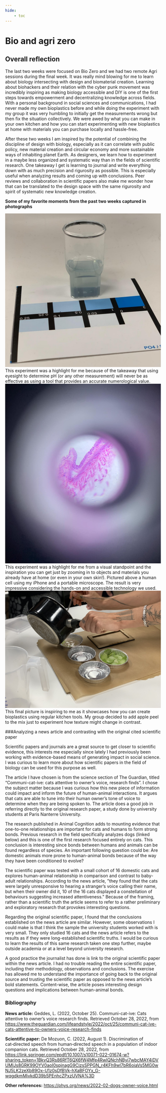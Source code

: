 ```yaml
---
hide:
    - toc
---
```


# Bio and agri zero

## Overall reflection

The last two weeks were focused on Bio Zero and we had two remote Agri sessions during the final week. It was really mind blowing for me to learn about biology intersecting with design and biomaterial creation. Learning about biohackers and their relation with the cyber punk movement was incredibly inspiring as making biology accessible and DIY is one of the first steps towards empowerment and decentralizing knowledge across fields. With a personal background in social sciences and communications, I had never made my own bioplastics before and while doing the experiment with my group it was very humbling to initially get the measurements wrong but then fix the situation collectively. We were awed by what you can make in your own kitchen and how you can start experimenting with new bioplastics at home with materials you can purchase locally and hassle-free.

After these two weeks I am inspired by the potential of combining the discipline of design with biology, especially as it can correlate with public policy, new material creation and circular economy and more sustainable ways of inhabiting planet Earth. As designers, we learn how to experiment in a maybe less organized and systematic way than in the fields of scientific research. One takeaway I get is learning to journal and write everything down with as much precision and rigurosity as possible. This is especially useful when analyzing results and coming up with conclusions. Peer reviews and collaboration in scientific papers also make me wonder how that can be translated to the design space with the same rigurosity and spirit of systematic new knowledge creation.

**Some of my favorite moments from the past two weeks captured in photographs**

![](../images/MT01/bio1.jpg)
This experiment was a highlight for me because of the takeaway that using eyesight to determine pH (or any other measurement) will never be as effective as using a tool that provides an accurate numerological value.
![](../images/MT01/bio2.jpg)
This experiment was a highlight for me from a visual standpoint and the inspiration you can get just by zooming in to objects and materials you already have at home (or even in your own skin!). Pictured above a human cell using my iPhone and a portable microscope. The result is very impressive considering the hands-on and accessible technology we used.
![](../images/MT01/bio3.jpg)
This final picture is inspiring to me as it showcases how you can create bioplastics using regular kitchen tools. My group decided to add apple peel to the mix just to experiment how texture might change in contrast.

###Analyzing a news article and contrasting with the original cited scientific paper

Scientific papers and journals are a great source to get closer to scientific evidence, this interests me especially since lately I had previously been working with evidence-based means of generating impact in social science. I was curious to learn more about how scientific papers in the field of biology can be used for this purpose as well.

The article I have chosen is from the science section of The Guardian, titled “Communi-cat-ive: cats attentive to owner’s voice, research finds”. I chose the subject matter because I was curious how this new piece of information could impact and inform the future of human-animal interactions. It argues that cats are able to tune into their human owner’s tone of voice to determine when they are being spoken to. The article does a good job in referring directly to the original research paper, a study done by university students at Paris Nanterre University.

The research published in Animal Cognition adds to mounting evidence that one-to-one relationships are important for cats and humans to form strong bonds. Previous research in the field specifically analyzes dogs (linked below) and this is one of the first research focused entirely on cats. This conclusion is interesting since bonds between humans and animals can be found regardless of species. An important following question could be: Are domestic animals more prone to human-animal bonds because of the way they have been conditioned to evolve?

The scientific paper was tested with a small cohort of 16 domestic cats and explores human-animal relationship in comparison and contrast to baby-adult relationships. According to the news article, "they found that the cats were largely unresponsive to hearing a stranger’s voice calling their name, but when their owner did it, 10 of the 16 cats displayed a constellation of behaviours suggesting increased attentiveness." Because of the framing, rather than a scientific truth the article seems to refer to a rather preliminary and exploratory research that provokes interesting questions.

Regarding the original scientific paper, I found that the conclusions established on the news article are similar. However, some observations I could make is that I think the sample the university students worked with is very small. They only studied 16 cats and the news article refers to the results as if they were long-established scientific truths. I would be curious to learn the results of this same research taken one step further, maybe outside academia or at a level beyond university research.


A good practice the journalist has done is link to the original scientific paper within the news article. I had no trouble reading the entire scientific paper, including their methodology, observations and conclusions. The exercise has allowed me to understand the importance of going back to the original source and trusting the scientific paper as opposed to the news article’s bold statements. Content-wise, the article poses interesting design questions and implications between human-animal bonds.

### Bibliography

**News article:**
Geddes, L. (2022, October 25). Communi-cat-ive: Cats attentive to owner’s voice research finds. Retrieved October 28, 2022, from https://www.theguardian.com/lifeandstyle/2022/oct/25/communi-cat-ive-cats-attentive-to-owners-voice-research-finds

**Scientific paper:**
De Mozuon, C. (2022, August 1). Discrimination of cat‑directed speech from human‑directed speech in a population of indoor companion cats. Retrieved October 28, 2022, from https://link.springer.com/epdf/10.1007/s10071-022-01674-w?sharing_token=1BkvQ3Rs86RfT6QX6fW4Mfe4RwlQNchNByi7wbcMAY4iDVUMIJs8GRK99OYV0aoI0spjnagG9CizsSPPGN_r4KFh9wl7bR6oiaVs5MG0wNJ5LK2zeXb89Ox-U1z0sDfBVk-hXaBFOYx_G-wqgdkmMivkdD39b5PEnhcZPxzUVNA%3D

**Other references:**
https://phys.org/news/2022-02-dogs-owner-voice.html
